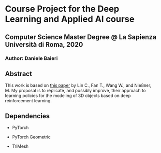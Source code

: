 # Course Project for the Deep Learning and Applied AI course 

## Computer Science Master Degree @ La Sapienza Università di Roma, 2020

### Author: Daniele Baieri

## Abstract

This work is based on [this paper](https://arxiv.org/abs/2003.12397) by Lin C., Fan T., Wang W., and Nießner, M. My proposal is to replicate, and possibly improve, their approach to learning policies for the modeling of 3D objects based on deep reinforcement learning. 

## Dependencies

* PyTorch

* PyTorch Geometric

* TriMesh